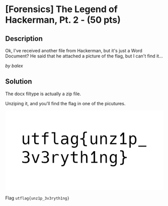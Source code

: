 # [Forensics] The Legend of Hackerman, Pt. 2 - (50 pts)

## Description

Ok, I've received another file from Hackerman, but it's just a Word Document? He said that he attached a picture of the flag, but I can't find it...

_by balex_

## Solution

The docx filtype is actually a zip file.

Unziping it, and you'll find the flag in one of the picutures.

![](flag.png)

Flag `utflag{unz1p_3v3ryth1ng}`
